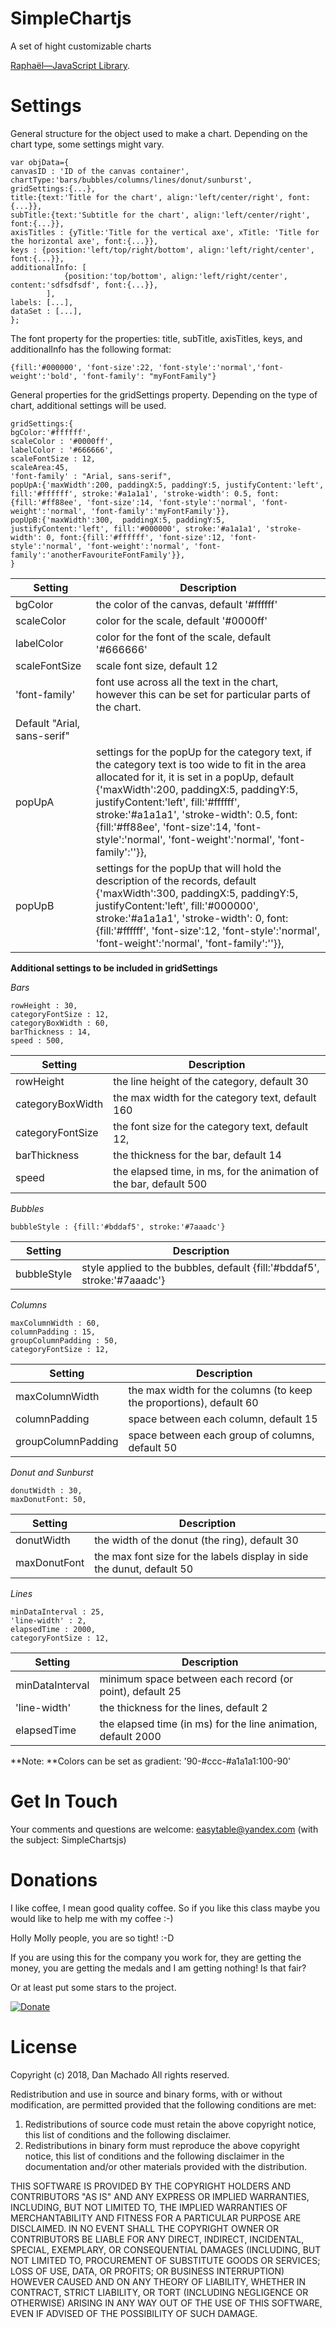 # SimpleChartjs
A set of hight customizable charts 
 
[Raphaël—JavaScript Library](http://dmitrybaranovskiy.github.io/raphael/).


# Settings

General structure for the object used to make a chart. Depending on the chart type, 
some settings might vary.

    var objData={
    canvasID : 'ID of the canvas container',
    chartType:'bars/bubbles/columns/lines/donut/sunburst',
    gridSettings:{...},
    title:{text:'Title for the chart', align:'left/center/right', font:{...}},
    subTitle:{text:'Subtitle for the chart', align:'left/center/right', font:{...}},
    axisTitles : {yTitle:'Title for the vertical axe', xTitle: 'Title for the horizontal axe', font:{...}},
    keys : {position:'left/top/right/bottom', align:'left/right/center', font:{...}},
    additionalInfo: [
				{position:'top/bottom', align:'left/right/center', content:'sdfsdfsdf', font:{...}},
			],
    labels: [...],
    dataSet : [...],
    };

The font property for the properties: title, subTitle, axisTitles, keys, and additionalInfo 
has the following format:

    {fill:'#000000', 'font-size':22, 'font-style':'normal','font-weight':'bold', 'font-family': "myFontFamily"}

General properties for the gridSettings property. Depending on the type of chart, additional
settings will be used.

    gridSettings:{
    bgColor:'#ffffff',
    scaleColor : '#0000ff',
    labelColor : '#666666',	
    scaleFontSize : 12,
    scaleArea:45, 
    'font-family' : "Arial, sans-serif",
    popUpA:{'maxWidth':200, paddingX:5, paddingY:5, justifyContent:'left', fill:'#ffffff', stroke:'#a1a1a1', 'stroke-width': 0.5, font:{fill:'#ff88ee', 'font-size':14, 'font-style':'normal', 'font-weight':'normal', 'font-family':'myFontFamily'}},
    popUpB:{'maxWidth':300,  paddingX:5, paddingY:5, justifyContent:'left', fill:'#000000', stroke:'#a1a1a1', 'stroke-width': 0, font:{fill:'#ffffff', 'font-size':12, 'font-style':'normal', 'font-weight':'normal', 'font-family':'anotherFavouriteFontFamily'}},		
    }


| Setting | Description |
| --- | --- |
| bgColor | the color of the canvas, default '#ffffff' |
| scaleColor | color for the scale, default '#0000ff' |
| labelColor  | color for the font of the scale, default '#666666' |
| scaleFontSize | scale font size, default 12 |
| 'font-family' | font use across all the text in the chart, however this can be set for particular parts of the chart.
Default "Arial, sans-serif" |
| popUpA | settings for the popUp for the category text, if the category text is too wide to fit in the area allocated for it, it is set in a popUp, default {'maxWidth':200, paddingX:5, paddingY:5, justifyContent:'left', fill:'#ffffff', stroke:'#a1a1a1', 'stroke-width': 0.5, font:{fill:'#ff88ee', 'font-size':14, 'font-style':'normal', 'font-weight':'normal', 'font-family':''}}, |
| popUpB | settings for the popUp that will hold the description of the records, default {'maxWidth':300,  paddingX:5, paddingY:5, justifyContent:'left', fill:'#000000', stroke:'#a1a1a1', 'stroke-width': 0, font:{fill:'#ffffff', 'font-size':12, 'font-style':'normal', 'font-weight':'normal', 'font-family':''}},	 |	
</table>


**Additional settings to be included in gridSettings**

*Bars*

    rowHeight : 30,
    categoryFontSize : 12,
    categoryBoxWidth : 60,
    barThickness : 14,
    speed : 500,

| Setting | Description |
| --- | --- |
| rowHeight | the line height of the category, default 30 |
| categoryBoxWidth | the max width for the category text, default 160 |
| categoryFontSize | the font size for the category text, default 12, |
| barThickness | the thickness for the bar, default 14 |
| speed | the elapsed time, in ms, for the animation of the bar, default 500 |

*Bubbles*

    bubbleStyle : {fill:'#bddaf5', stroke:'#7aaadc'}

| Setting | Description |
| --- | --- |
| bubbleStyle | style applied to the bubbles, default {fill:'#bddaf5', stroke:'#7aaadc'} |


*Columns*

    maxColumnWidth : 60,
    columnPadding : 15, 
    groupColumnPadding : 50, 
    categoryFontSize : 12,

| Setting | Description |
| --- | --- |
| maxColumnWidth | the max width for the columns (to keep the proportions), default 60 |
| columnPadding | space between each column, default 15 |
| groupColumnPadding | space between each group of columns, default 50 |


*Donut and Sunburst*

    donutWidth : 30,
    maxDonutFont: 50,

| Setting | Description |
| --- | --- |
| donutWidth | the width of the donut (the ring), default 30 |
| maxDonutFont | the max font size for the labels display in side the dunut, default 50 |


*Lines*

    minDataInterval : 25, 
    'line-width' : 2,
    elapsedTime : 2000,
    categoryFontSize : 12,

| Setting | Description |
| --- | --- |
| minDataInterval | minimum space between each record (or point), default 25 |
| 'line-width' | the thickness for the lines, default 2 |
| elapsedTime | the elapsed time (in ms) for the line animation, default 2000 |




**Note: **Colors can be set as gradient: '90-#ccc-#a1a1a1:100-90'

# Get In Touch

Your comments and questions are welcome: easytable@yandex.com (with the subject: SimpleChartsjs)



# Donations

I like coffee, I mean good quality coffee. So if you like this class maybe you would 
like to help me with my coffee :-)

Holly Molly people, you are so tight! :-D

If you are using this for the company you work for, they are getting the money, you are getting 
the medals and I am getting nothing! Is that fair?

Or at least put some stars to the project.

[![Donate](https://www.paypalobjects.com/en_US/GB/i/btn/btn_donateCC_LG.gif)](https://www.paypal.com/cgi-bin/webscr?cmd=_s-xclick&hosted_button_id=JALWQVBS2KGQC)


# License

Copyright (c) 2018, Dan Machado
All rights reserved.

Redistribution and use in source and binary forms, with or without
modification, are permitted provided that the following conditions are met:

1. Redistributions of source code must retain the above copyright notice, this
list of conditions and the following disclaimer.
2. Redistributions in binary form must reproduce the above copyright notice,
this list of conditions and the following disclaimer in the documentation
and/or other materials provided with the distribution.

THIS SOFTWARE IS PROVIDED BY THE COPYRIGHT HOLDERS AND CONTRIBUTORS "AS IS" AND
ANY EXPRESS OR IMPLIED WARRANTIES, INCLUDING, BUT NOT LIMITED TO, THE IMPLIED
WARRANTIES OF MERCHANTABILITY AND FITNESS FOR A PARTICULAR PURPOSE ARE
DISCLAIMED. IN NO EVENT SHALL THE COPYRIGHT OWNER OR CONTRIBUTORS BE LIABLE FOR
ANY DIRECT, INDIRECT, INCIDENTAL, SPECIAL, EXEMPLARY, OR CONSEQUENTIAL DAMAGES
(INCLUDING, BUT NOT LIMITED TO, PROCUREMENT OF SUBSTITUTE GOODS OR SERVICES;
LOSS OF USE, DATA, OR PROFITS; OR BUSINESS INTERRUPTION) HOWEVER CAUSED AND
ON ANY THEORY OF LIABILITY, WHETHER IN CONTRACT, STRICT LIABILITY, OR TORT
(INCLUDING NEGLIGENCE OR OTHERWISE) ARISING IN ANY WAY OUT OF THE USE OF THIS
SOFTWARE, EVEN IF ADVISED OF THE POSSIBILITY OF SUCH DAMAGE.



